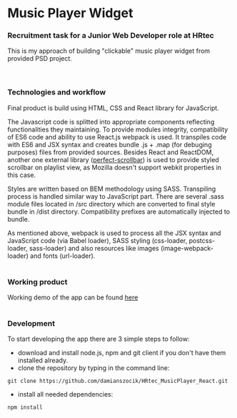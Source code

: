 # Music Player Widget
### Recruitment task for a Junior Web Developer role at HRtec

This is my approach of building "clickable" music player widget from provided PSD project.
<br/><br/><br/>

### Technologies and workflow
Final product is build using HTML, CSS and React library for JavaScript. 

The Javascript code is splitted into appropriate components reflecting functionalities they maintaining. To provide modules integrity, compatibility of ES6 code and ability to use React.js webpack is used. It transpiles code with ES6 and JSX syntax and creates bundle .js + .map (for debuging purposes) files from provided sources. Besides React and ReactDOM, another one external library ([perfect-scrollbar](https://github.com/utatti/perfect-scrollbar)) is used to provide styled scrollbar on playlist view, as Mozilla doesn't support webkit properties in this case. 

Styles are written based on BEM methodology using SASS. Transpiling process is handled similar way to JavaScript part. There are several .sass module files located in /src directory which are converted to final style bundle in /dist directory. Compatibility prefixes are automatically injected to bundle. 

As mentioned above, webpack is used to process all the JSX syntax and JavaScript code (via Babel loader), SASS styling (css-loader, postcss-loader, sass-loader) and also resources like images (image-webpack-loader) and fonts (url-loader).
<br/><br/>
### Working product
Working demo of the app can be found [here](https://damianszocik.github.io/HRtec_MusicPlayer_React/)
<br/><br/>
### Development
To start developing the app there are 3 simple steps to follow:

* download and install node.js, npm and git client if you don't have them installed already. 
* clone the repository by typing in the command line:
```shell
git clone https://github.com/damianszocik/HRtec_MusicPlayer_React.git
```
* install all needed dependencies:
```shell
npm install
```